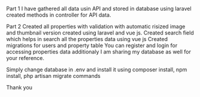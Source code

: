 Part 1
I have gathered all data usin API and stored in database using laravel
created methods in controller for API data.



Part 2
Created all properties with validation with automatic risized image and thumbnail version created using laravel and vue js.
Created search field which helps in search all the properties data using vue js
Created migrations for users and property table
You can register and login for accessing properties data
additionaly I am sharing my database as well for your reference.

Simply change database in .env and install it using composer install, npm install, php artisan migrate commands

Thank you
